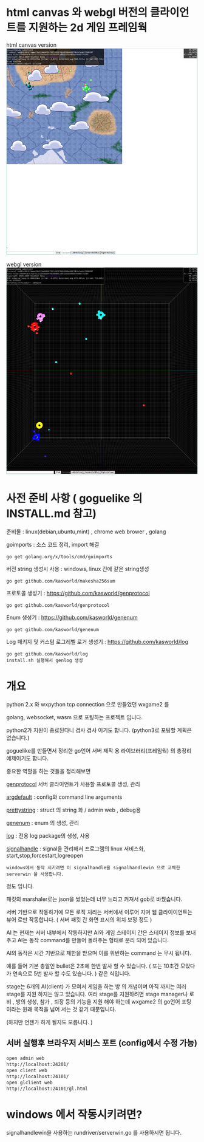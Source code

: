 # html canvas 와 webgl 버전의 클라이언트를 지원하는 2d 게임 프레임웍


html canvas version 
![screenshot](2d.png)

webgl version
![screenshot](3d.png)


# 사전 준비 사항 ( goguelike 의 INSTALL.md 참고)

준비물 : linux(debian,ubuntu,mint) , chrome web brower , golang 

goimports : 소스 코드 정리, import 해결

    go get golang.org/x/tools/cmd/goimports

버전 string 생성시 사용 : windows, linux 간에 같은 string생성

    go get github.com/kasworld/makesha256sum

프로토콜 생성기 : https://github.com/kasworld/genprotocol

    go get github.com/kasworld/genprotocol

Enum 생성기 : https://github.com/kasworld/genenum

    go get github.com/kasworld/genenum

Log 패키지 및 커스텀 로그레벨 로거 생성기 : https://github.com/kasworld/log

    go get github.com/kasworld/log
    install.sh 실행해서 genlog 생성 


# 개요 

python 2.x 와 wxpython tcp connection 으로 만들었던 wxgame2 를 

golang, websocket, wasm 으로 포팅하는 프로젝트 입니다. 

python2가 지원이 종료된다니 겸사 겸사 이기도 합니다. (python3로 포팅할 계획은 없습니다.)

goguelike를 만들면서 정리한 go언어 서버 제작 용 라이브러리(프레임웍) 의 총정리 예제이기도 합니다.

중요한 역할을 하는 것들을 정리해보면

[genprotocol](https://github.com/kasworld/genprotocol) 서버 클라이언트가 사용할 프로토콜 생성, 관리 

[argdefault](https://github.com/kasworld/argdefault) : config와 command line arguments 

[prettystring](https://github.com/kasworld/prettystring) : struct 의 string 화 / admin web , debug용 

[genenum](https://github.com/kasworld/genenum) : enum 의 생성, 관리 

[log](https://github.com/kasworld/log) : 전용 log package의 생성, 사용 

[signalhandle](https://github.com/kasworld/signalhandle) : signal을 관리해서 프로그램의 linux 서비스화, start,stop,forcestart,logreopen

    windows에서 동작 시키려면 이 signalhandle을 signalhandlewin 으로 교체한 serverwin 을 사용합니다.  

정도 입니다. 

패킷의 marshaler로는 json을 썼었는데 너무 느리고 커져서  gob로 바꿨습니다. 

서버 기반으로 작동하기에 모든 로직 처리는 서버에서 이루어 지며 
웹 클라이이언트는 뷰어 로만 작동합니다. ( 서버 패킷 간 화면 표시의 위치 보정 정도 )

AI 는 현재는 서버 내부에서 작동하지만 
AI와 게임 스테이지 간은 스테이지 정보를 보내주고 AI는 동작 command를 만들어 돌려주는 형태로 분리 되어 있습니다. 

AI의 동작은 시간 기반으로 제한을 받으며 이를 위반하는 command 는 무시 됩니다. 

예를 들어 기본 총알인 bullet은 2초에 한번 발사 할 수 있습니다. ( 또는 10초간 모았다가 연속으로 5번 발사 할 수도 있습니다. )
같은 식입니다. 

stage는 6개의 AI(client) 가 모여서 게임을 하는 방 의 개념이며 아직 까지는 여러 stage를 지원 하지는 않고 있습니다. 
여러 stage를 지원하려면 stage manager나 로비 , 방의 생성, 참가 , 퇴장 등의 기능을 지원 해야 하는데 
wxgame2 의 go언어 포팅 이라는 원래 목적을 넘어 서는 것 같기 때문입니다. 

(하지만 언젠가 하게 될지도 모릅니다. )

## 서버 실행후 브라우저 서비스 포트 (config에서 수정 가능)

    open admin web
    http://localhost:24201/
    open client web
    http://localhost:24101/
    open glclient web
    http://localhost:24101/gl.html


# windows 에서 작동시키려면?

signalhandlewin을 사용하는 rundriver/serverwin.go 를 사용하시면 됩니다. 
